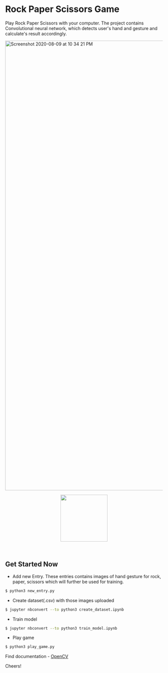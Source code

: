 # Rock Paper Scissors Game

Play Rock Paper Scissors with your computer. The project contains Convolutional neural network, which detects user's hand and gesture and calculate's result accordingly.
  
<img width="1440" alt="Screenshot 2020-08-09 at 10 34 21 PM" src="https://user-images.githubusercontent.com/35291991/89737689-93521f80-da90-11ea-9976-4455b2cf69f5.png">

<p align="center">
  <img src="https://user-images.githubusercontent.com/35291991/93025916-af148c80-f61f-11ea-9b22-a90ce070b3da.png" height=150 hspace=75>
  </p>
  <br />

## Get Started Now

* Add new Entry. These entries contains images of hand gesture for rock, paper, scissors which will further be used for training.
```sh
$ python3 new_entry.py
```

* Create dataset(.csv) with those images uploaded
```sh
$ jupyter nbconvert --to python3 create_dataset.ipynb
```

* Train model
```sh
$ jupyter nbconvert --to python3 train_model.ipynb
```

* Play game
```sh
$ python3 play_game.py
```

Find documentation -  [OpenCV](https://docs.opencv.org/master/d9/df8/tutorial_root.html)

Cheers!

